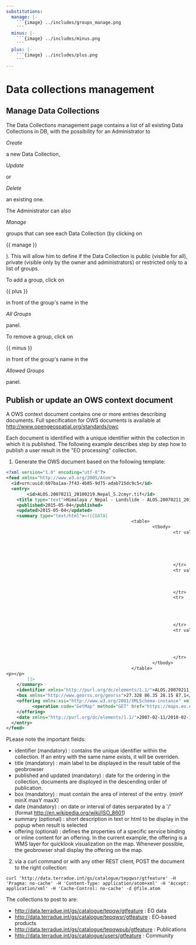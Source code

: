 ```yaml
---
substitutions:
  manage: |-
    ```{image} ../includes/groups_manage.png
    ```
  minus: |-
    ```{image} ../includes/minus.png
    ```
  plus: |-
    ```{image} ../includes/plus.png
    ```
---
```


# Data collections management

## Manage Data Collections

The Data Collections management page contains a list of all existing Data Collections in DB, with the possibility for an Administrator to 

*Create*

 a new Data Collection, 

*Update*

 or 

*Delete*

 an existing one.

The Administrator can also 

*Manage*

 groups that can see each Data Collection (by clicking on 

{{ manage }}

). This will allow him to define if the Data Collection is public (visible for all), private (visible only by the owner and administrators) or restricted only to a list of groups.

To add a group, click on 

{{ plus }}

 in front of the group's name in the 

*All Groups*

 panel.

To remove a group, click on 

{{ minus }}

 in front of the group's name in the 

*Allowed Groups*

 panel.

## Publish or update an OWS context document

A OWS context document contains one or more entries describing documents. Full specification for OWS documents is available at <http://www.opengeospatial.org/standards/owc>

Each document is identified with a unique identifier within the collection in which it is published.
The following example describes step by step how to publish a user result in the "EO processing" collection.

1. Generate the OWS document based on the following template:

```xml
<?xml version="1.0" encoding="utf-8"?>
<feed xmlns="http://www.w3.org/2005/Atom">
  <id>urn:uuid:607ba1aa-7f43-4b85-9d75-adab715dc9c5</id>
  <entry>
        <id>ALOS.20070211_20100219.Nepal_S.2cmyr.tif</id>
    <title type="text">Himalaya / Nepal - Landslide - ALOS.20070211_20100219</title>
    <published>2015-05-04</published>
    <updated>2015-05-04</updated>
    <summary type="text/html"><![CDATA[
                                                <table>
                                                        <tbody>
                                                                <tr valign="top">
                                                                        <td>
                                                                                <b>Source</b></td>
                                                                        <td>
                                                                                EO-WORLD
                                                                        </td>
                                                                </tr>
                                                                <tr valign="top">
                                                                        <td>
                                                                                <b>Site</b></td>
                                                                        <td>Himalaya - Nepal</td>
                                                                </tr>
                                                                <tr>
                                                                        <td>
                                                                                <strong>Platform</strong></td>
                                                                        <td>
                                                                                ALOS</td>
                                                                </tr>
                                                                <tr valign="top">
                                                                        <td>
                                                                                <b>Observations</b></td>
                                                                        <td>
                                                                                20070211_20100219</td>
                                                                </tr>
                                                        </tbody>
                                                </table>
<p></p>
        ]]>
    </summary>
    <identifier xmlns="http://purl.org/dc/elements/1.1/">ALOS.20070211_20100219.Nepal_S.2cmyr.tif</identifier>
    <box xmlns="http://www.georss.org/georss">27.328 86.35 28.15 87.1</box>
    <offering xmlns:xsi="http://www.w3.org/2001/XMLSchema-instance" xmlns:xsd="http://www.w3.org/2001/XMLSchema" xmlns="http://www.opengis.net/owc/1.0" code="http://www.opengis.net/spec/owc-atom/1.0/req/wms">
          <operation code="GetMap" method="GET" href="https://maps.eo.esa.int/erdas-apollo/coverage_public/NEPAL?service=WMS&amp;version=1.1.1&amp;request=GetMap&amp;layers=ALOS.20070211_20100219.Nepal_S.2cmyr&amp;styles=&amp;bbox=86.35,27.328,87.1,28.15&amp;width=1024&amp;height=1024&amp;srs=EPSG:4326&amp;format=image/png&amp;transparent=TRUE" type="image/png"/>
    </offering>
    <date xmlns="http://purl.org/dc/elements/1.1/">2007-02-11/2010-02-19</date>
  </entry>
</feed>
```

PLease note the important fields:

- identifier (mandatory) : contains the unique identifier within the collection. If an entry with the same name exists, it will be overriden.
- title (mandatory) : main label to be displayed in the result table of the geobrowser
- published and updated (mandatory) : date for the ordering in the collection, documents are disployed in the descending order of publication.
- box (mandatory) : must contain the area of interest of the entry. (minY minX maxY maxX)
- date (mandatory) : on date or interval of dates serparated by a '/' (format <http://en.wikipedia.org/wiki/ISO_8601>)
- summary (optional) : short description in text or html to be display in the popup when result is selected
- offering (optional) : defines the properties of a specific service binding or inline content for an offering. In the current example, the offering is a WMS layer for quicklook visualization on the map. Whenever possible, the geobrowser shall display the offering on the map.

2. via a curl command or with any other REST client, POST the document to the right collection:

```curl
curl 'http://data.terradue.int/gs/catalogue/tepqwsr/gtfeature' -H 'Pragma: no-cache' -H 'Content-Type: application/atom+xml' -H 'Accept: application/xml' -H 'Cache-Control: no-cache' -d @file.atom
```

The collections to post to are:

- <http://data.terradue.int/gs/catalogue/tepqw/gtfeature> : EO data
- <http://data.terradue.int/gs/catalogue/tepqwsr/gtfeature> : EO-based products
- <http://data.terradue.int/gs/catalogue/tepqwpub/gtfeature> : Publications
- <http://data.terradue.int/gs/catalogue/users/gtfeature> : Community
